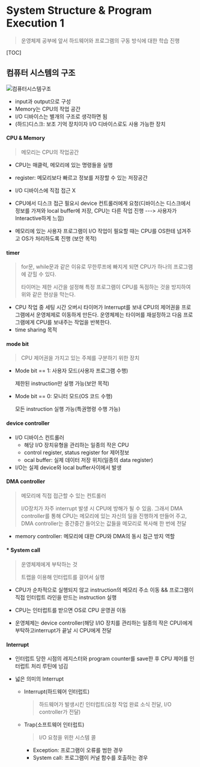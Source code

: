 # System Structure & Program Execution 1

> 운영체제 공부에 앞서 하드웨어와 프로그램의 구동 방식에 대한 학습 진행

[TOC]

## 컴퓨터 시스템의 구조

![컴퓨터시스템구조](assets\컴퓨터시스템구조.png)

- input과 output으로 구성
- Memory는 CPU의 작업 공간
- I/O 디바이스는 별개의 구조로 생각하면 됨
- (하드)디스크: 보조 기억 장치이자 I/O 디바이스로도 사용 가능한 장치



#### CPU & Memory

> 메모리는 CPU의 작업공간

- CPU는 매클럭, 메모리에 있는 명령들을 실행

- register: 메모리보다 빠르고 정보를 저장할 수 있는 저장공간

- I/O 디바이스에 직접 접근 X

- CPU에서 디스크 접근 필요시  device 컨트롤러에게 요청(디바이스는 디스크에서 정보를 가져와 local buffer에 저장, CPU는 다른 작업 진행 ---> 사용자가 Interactive하게 느낌)

- 메모리에 있는 사용자 프로그램이 I/O 작업이 필요할 때는 CPU를 OS한테 넘겨주고 OS가 처리하도록 진행 (보안 목적)

  

#### timer

> for문, while문과 같은 이유로 무한루프에 빠지게 되면 CPU가 하나의 프로그램에 갇힐 수 있다.
>
> 타이머는 제한 시간을 설정해 특정 프로그램이 CPU를 독점하는 것을 방지하여 위와 같은 현상을 막는다.

- CPU 작업 중 세팅 시간 오버시 타이머가 Interrupt를 보내 CPU의 제어권을 프로그램에서 운영체제로 이동하게 만든다. 운영체제는 타이머를 재설정하고 다음 프로그램에게 CPU를 보내주는 작업을 반복한다.
- time sharing 목적



#### mode bit

> CPU 제어권을 가지고 있는 주체를 구분하기 위한 장치

- Mode bit == 1: 사용자 모드(사용자 프로그램 수행)

  제한된 instruction만 실행 가능(보안 목적) 

- Mode bit == 0: 모니터 모드(OS 코드 수행)

  모든 instruction 실행 가능(특권명령 수행 가능)



#### device controller

- I/O 디바이스 컨트롤러
  - 해당 I/O 장치유형을 관리하는 일종의 작은 CPU
  - control register, status register for 제어정보
  - ocal buffer: 실제 데이터 저장 위치(일종의 data register)
- I/O는 실제 device와 local buffer사이에서 발생



#### DMA controller

> 메모리에 직접 접근할 수 있는 컨트롤러
>
> I/O장치가 자주 interrupt 발생 시 CPU에 방해가 될 수 있음. 그래서 DMA controller를 통해 CPU는 메모리에 있는 자신의 일을 진행하게 만들어 주고, DMA controller는 중간중간 들어오는 값들을 메모리로 복사해 한 번에 전달

- memory controller: 메모리에 대한 CPU와 DMA의 동시 접근 방지 역할



#### * System call

> 운영체제에게 부탁하는 것
>
> 트랩을 이용해 인터럽트를 걸어서 실행

- CPU가 순차적으로 실행되지 않고 instruction의 메모리 주소 이동 && 프로그램이 직접 인터럽트 라인을 만드는 instruction 실행

- CPU는 인터럽트를 받으면 OS로 CPU 운영권 이동
- 운영체제는 device controller(해당 I/IO 장치를 관리하는 일종의 작은 CPU)에게 부탁하고interrupt가 끝날 시 CPU에게 전달



#### Interrupt

- 인터럽트 당한 시점의 레지스터와 program counter를 save한 후 CPU 제어를 인터럽트 처리 루틴에 넘김

- 넓은 의미의 Interrupt

  - Interrupt(하드웨어 인터럽트)

    > 하드웨어가 발생시킨 인터럽트(요청 작업 완료 소식 전달, I/O controller가 전달)

  - Trap(소프트웨어 인터럽트)

    > I/O 요청을 위한 시스템 콜

    - Exception: 프로그램이 오류를 범한 경우
    - System call: 프로그램이 커널 함수를 호출하는 경우
